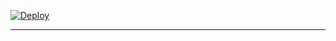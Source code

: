 
 
[![Deploy](https://www.herokucdn.com/deploy/button.svg)](https://dashboard.heroku.com/new-app?template=https://github.com/betingrich3/Mercedes-)

----------
